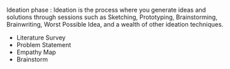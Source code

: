 Ideation phase :
Ideation is the process where you generate ideas and solutions through sessions such as Sketching, Prototyping, Brainstorming, Brainwriting, Worst Possible Idea, and a wealth of other ideation techniques.

 - Literature Survey
 - Problem Statement
 - Empathy Map
 - Brainstorm
